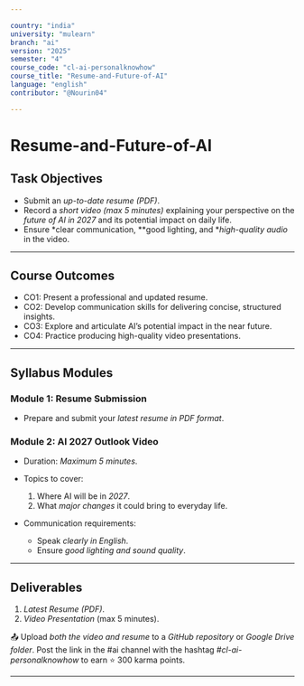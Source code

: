 ```yaml
---

country: "india"
university: "mulearn"
branch: "ai"
version: "2025"
semester: "4"
course_code: "cl-ai-personalknowhow"
course_title: "Resume-and-Future-of-AI"
language: "english"
contributor: "@Nourin04"

---
```


# Resume-and-Future-of-AI

## Task Objectives

* Submit an *up-to-date resume (PDF)*.
* Record a *short video (max 5 minutes)* explaining your perspective on the *future of AI in 2027* and its potential impact on daily life.
* Ensure *clear communication, **good lighting, and **high-quality audio* in the video.

---

## Course Outcomes

* CO1: Present a professional and updated resume.
* CO2: Develop communication skills for delivering concise, structured insights.
* CO3: Explore and articulate AI’s potential impact in the near future.
* CO4: Practice producing high-quality video presentations.

---

## Syllabus Modules

### Module 1: Resume Submission

* Prepare and submit your *latest resume in PDF format*.

### Module 2: AI 2027 Outlook Video

* Duration: *Maximum 5 minutes*.
* Topics to cover:

  1. Where AI will be in *2027*.
  2. What *major changes* it could bring to everyday life.
* Communication requirements:

  * Speak *clearly in English*.
  * Ensure *good lighting and sound quality*.

---

## Deliverables

1. *Latest Resume (PDF)*.
2. *Video Presentation* (max 5 minutes).

📤 Upload *both the video and resume* to a *GitHub repository* or *Google Drive folder*.
Post the link in the ⁠#ai channel with the hashtag *#cl-ai-personalknowhow* to earn ⭐ 300 karma points.

---


